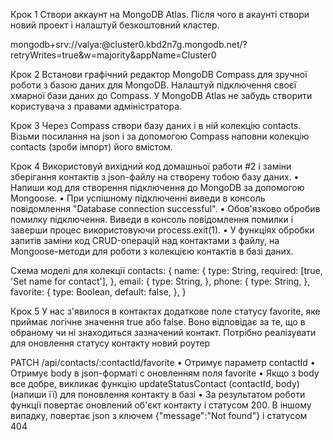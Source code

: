 Крок 1
Створи аккаунт на MongoDB Atlas. Після чого в акаунті створи новий проект і налаштуй безкоштовний кластер. 


mongodb+srv://valya:<password>@cluster0.kbd2n7g.mongodb.net/?retryWrites=true&w=majority&appName=Cluster0

Крок 2
Встанови графічний редактор MongoDB Compass для зручної роботи з базою даних для MongoDB. Налаштуй підключення своєї хмарної бази даних до Compass. У MongoDB Atlas не забудь створити користувача з правами адміністратора.

Крок 3
Через Compass створи базу даних і в ній колекцію contacts. Візьми посилання на json і за допомогою Compass наповни колекцію contacts (зроби імпорт) його вмістом.

Крок 4
Використовуй вихідний код домашньої работи #2 і заміни зберігання контактів з json-файлу на створену тобою базу даних.
• Напиши код для створення підключення до MongoDB за допомогою Mongoose.
• При успішному підключенні виведи в консоль повідомлення "Database connection successful".
• Обов'язково обробив помилку підключення. Виведи в консоль повідомлення помилки і заверши процес використовуючи process.exit(1).
• У функціях обробки запитів заміни код CRUD-операцій над контактами з файлу, на Mongoose-методи для роботи з колекцією контактів в базі даних.

Схема моделі для колекції contacts:
{
    name: {
      type: String,
      required: [true, 'Set name for contact'],
    },
    email: {
      type: String,
    },
    phone: {
      type: String,
    },
    favorite: {
      type: Boolean,
      default: false,
    },
  }

Крок 5
У нас з'явилося в контактах додаткове поле статусу favorite, яке приймає логічне значення true або false. Воно відповідає за те, що в обраному чи ні знаходиться зазначений контакт. Потрібно реалізувати для оновлення статусу контакту новий роутер

PATCH /api/contacts/:contactId/favorite
• Отримує параметр contactId
• Отримує body в json-форматі c оновленням поля favorite
• Якщо з body все добре, викликає функцію updateStatusContact (contactId, body) (напиши її) для поновлення контакту в базі
• За результатом роботи функції повертає оновлений об'єкт контакту і статусом 200. В іншому випадку, повертає json з ключем {"message":"Not found"} і статусом 404